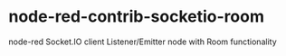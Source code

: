 # node-red-contrib-socketio-room
node-red Socket.IO client Listener/Emitter node with Room functionality
